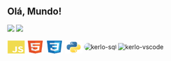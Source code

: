## Olá, Mundo!
<div>
 <img src= "https://github-readme-stats.vercel.app/api?username=kerlonfernandes&show_icons=true&theme=radical"/>
  <img height="180em" src="https://github-readme-stats.vercel.app/api/top-langs/?username=kerlonfernandes&layout=compact&langs_count=7&theme=radical"/>
</div>

<div style="display: inline_block"><br>
  <img align="center" alt="kerlo-Js" height="30" width="40" src="https://raw.githubusercontent.com/devicons/devicon/master/icons/javascript/javascript-plain.svg">
  <img align="center" alt="kerlo-HTML" height="30" width="40" src="https://raw.githubusercontent.com/devicons/devicon/master/icons/html5/html5-original.svg">
  <img align="center" alt="kerlo-CSS" height="30" width="40" src="https://raw.githubusercontent.com/devicons/devicon/master/icons/css3/css3-original.svg">
  <img align="center" alt="kerlo-Python" height="30" width="40"src="https://raw.githubusercontent.com/devicons/devicon/master/icons/python/python-original.svg">
    <img align="center" alt="kerlo-sql" height="30" width="40" src="[https://www.gliffy.com/sites/default/files/image/2020-06/Amazon-RDS_MySQL_instance_dark-bg.png](https://raw.githubusercontent.com/devicons/devicon/master/icons/mysql/mysql-original-wordmark.svg)" alt="#" style="border-radius: 10px;">  
  <img align="center" alt="kerlo-vscode" height="30" width="40" src="https://cdn.icon-icons.com/icons2/2107/PNG/512/file_type_vscode_icon_130084.png">

</div>
